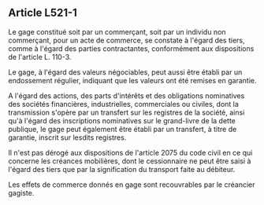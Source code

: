 Article L521-1
----
Le gage constitué soit par un commerçant, soit par un individu non commerçant,
pour un acte de commerce, se constate à l'égard des tiers, comme à l'égard des
parties contractantes, conformément aux dispositions de l'article L. 110-3.

Le gage, à l'égard des valeurs négociables, peut aussi être établi par un
endossement régulier, indiquant que les valeurs ont été remises en garantie.

A l'égard des actions, des parts d'intérêts et des obligations nominatives des
sociétés financières, industrielles, commerciales ou civiles, dont la
transmission s'opère par un transfert sur les registres de la société, ainsi
qu'à l'égard des inscriptions nominatives sur le grand-livre de la dette
publique, le gage peut également être établi par un transfert, à titre de
garantie, inscrit sur lesdits registres.

Il n'est pas dérogé aux dispositions de l'article 2075 du code civil en ce qui
concerne les créances mobilières, dont le cessionnaire ne peut être saisi à
l'égard des tiers que par la signification du transport faite au débiteur.

Les effets de commerce donnés en gage sont recouvrables par le créancier
gagiste.
